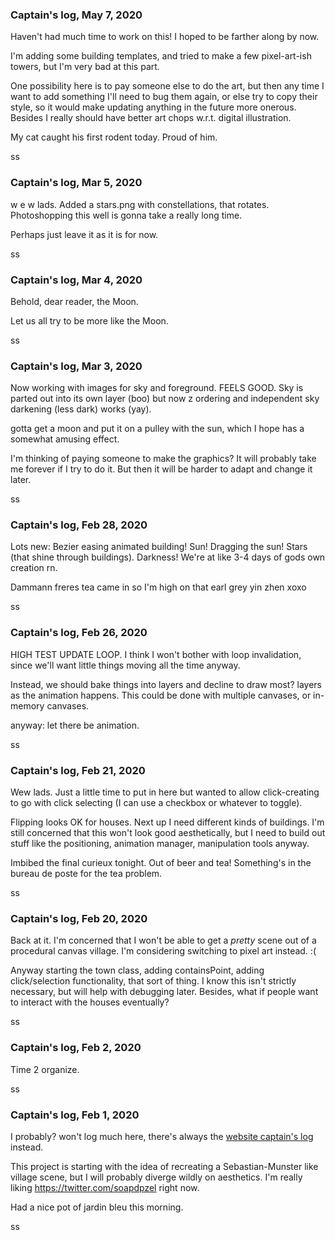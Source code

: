 

### Captain's log, May 7, 2020

Haven't had much time to work on this! I hoped to be farther along by now.

I'm adding some building templates, and tried to make a few pixel-art-ish towers, but I'm very bad at this part.

One possibility here is to pay someone else to do the art, but then any time I want to add something I'll need to bug them again, or else try to copy their style, so it would make updating anything in the future more onerous. Besides I really should have better art chops w.r.t. digital illustration.

My cat caught his first rodent today. Proud of him.

ss


### Captain's log, Mar 5, 2020

w e w lads. Added a stars.png with constellations, that rotates. Photoshopping this well is gonna take a really long time.

Perhaps just leave it as it is for now.

ss


### Captain's log, Mar 4, 2020

Behold, dear reader, the Moon.

Let us all try to be more like the Moon.

ss


### Captain's log, Mar 3, 2020

Now working with images for sky and foreground. FEELS GOOD. Sky is parted out into its own layer (boo) but now z ordering and independent sky darkening (less dark) works (yay).

gotta get a moon and put it on a pulley with the sun, which I hope has a somewhat amusing effect.

I'm thinking of paying someone to make the graphics? It will probably take me forever if I try to do it. But then it will be harder to adapt and change it later.

ss

### Captain's log, Feb 28, 2020

Lots new: Bezier easing animated building! Sun! Dragging the sun! Stars (that shine through buildings). Darkness! We're at like 3-4 days of gods own creation rn.

Dammann freres tea came in so I'm high on that earl grey yin zhen xoxo

ss

### Captain's log, Feb 26, 2020

HIGH TEST UPDATE LOOP. I think I won't bother with loop invalidation, since we'll want little things moving all the time anyway.

Instead, we should bake things into layers and decline to draw most? layers as the animation happens. This could be done with multiple canvases, or in-memory canvases.

anyway: let there be animation.

ss

### Captain's log, Feb 21, 2020

Wew lads. Just a little time to put in here but wanted to allow click-creating to go with click selecting (I can use a checkbox or whatever to toggle).

Flipping looks OK for houses. Next up I need different kinds of buildings. I'm still concerned that this won't look good aesthetically, but I need to build out stuff like the positioning, animation manager, manipulation tools anyway.

Imbibed the final curieux tonight. Out of beer and tea! Something's in the bureau de poste for the tea problem.

ss

### Captain's log, Feb 20, 2020

Back at it. I'm concerned that I won't be able to get a *pretty* scene out of a procedural canvas village. I'm considering switching to pixel art instead. :(

Anyway starting the town class, adding containsPoint, adding click/selection functionality, that sort of thing. I know this isn't strictly necessary, but will help with debugging later. Besides, what if people want to interact with the houses eventually?

ss


### Captain's log, Feb 2, 2020

Time 2 organize.

ss

### Captain's log, Feb 1, 2020

I probably? won't log much here, there's always the [website captain's log](https://github.com/simonsarris/site-simonsarris/blob/master/captainslog.md) instead.

This project is starting with the idea of recreating a Sebastian-Munster like village scene,
but I will probably diverge wildly on aesthetics. I'm really liking https://twitter.com/soapdpzel right now.

Had a nice pot of jardin bleu this morning.

ss